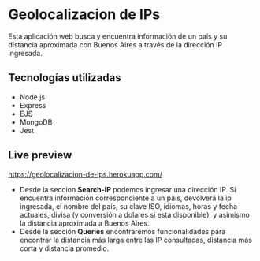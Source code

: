 # Geolocalizacion de IPs

Esta aplicación web busca y encuentra información de un país y su distancia aproximada con Buenos Aires a través de la dirección IP ingresada.

## Tecnologías utilizadas
* Node.js
* Express
* EJS
* MongoDB
* Jest

## Live preview
https://geolocalizacion-de-ips.herokuapp.com/

* Desde la seccion **Search-IP** podemos ingresar una dirección IP. Si encuentra información correspondiente a un país, devolverá la ip ingresada, el nombre del país, su clave ISO, idiomas, horas y fecha actuales, divisa (y conversión a dolares si esta disponible), y asimismo la distancia aproximada a Buenos Aires.
* Desde la sección **Queries** encontraremos funcionalidades para encontrar la distancia más larga entre las IP consultadas, distancia más corta y distancia promedio.